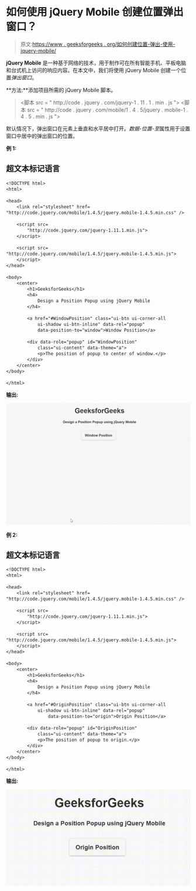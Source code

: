 # 如何使用 jQuery Mobile 创建位置弹出窗口？

> 原文:[https://www . geeksforgeeks . org/如何创建位置-弹出-使用-jquery-mobile/](https://www.geeksforgeeks.org/how-to-create-a-position-popup-using-jquery-mobile/)

**jQuery Mobile** 是一种基于网络的技术，用于制作可在所有智能手机、平板电脑和台式机上访问的响应内容。在本文中，我们将使用 jQuery Mobile 创建一个位置*弹出窗口*。

**方法:**添加项目所需的 jQuery Mobile 脚本。

> <link rel="”stylesheet”" href="”http://code.jquery.com/mobile/1.4.5/jquery.mobile-1.4.5.min.css”">
> <脚本 src = " http://code . jquery . com/jquery-1 . 11 . 1 . min . js "></脚本>
> <脚本 src = " http://code . jquery . com/mobile/1 . 4 . 5/jquery . mobile-1 . 4 . 5 . min . js "></脚本>

默认情况下，弹出窗口在元素上垂直和水平居中打开。*数据-位置-至*属性用于设置窗口中居中的弹出窗口的位置。

**例 1:**

## 超文本标记语言

```
<!DOCTYPE html>
<html>

<head>
    <link rel="stylesheet" href=
"http://code.jquery.com/mobile/1.4.5/jquery.mobile-1.4.5.min.css" />

    <script src=
        "http://code.jquery.com/jquery-1.11.1.min.js">
    </script>

    <script src=
"http://code.jquery.com/mobile/1.4.5/jquery.mobile-1.4.5.min.js">
    </script>
</head>

<body>
    <center>
        <h1>GeeksforGeeks</h1>
        <h4>
            Design a Position Popup using jQuery Mobile
        </h4>

        <a href="#WindowPosition" class="ui-btn ui-corner-all 
            ui-shadow ui-btn-inline" data-rel="popup"
            data-position-to="window">Window Position</a>

        <div data-role="popup" id="WindowPosition" 
            class="ui-content" data-theme="a">
            <p>The position of popup to center of window.</p>
        </div>
    </center>
</body>

</html>
```

**输出:**

![](img/b875058d0af0ea99365deb8e2524344a.png)

**例 2:**

## 超文本标记语言

```
<!DOCTYPE html>
<html>

<head>
    <link rel="stylesheet" href=
"http://code.jquery.com/mobile/1.4.5/jquery.mobile-1.4.5.min.css" />

    <script src=
        "http://code.jquery.com/jquery-1.11.1.min.js">
    </script>

    <script src=
"http://code.jquery.com/mobile/1.4.5/jquery.mobile-1.4.5.min.js">
    </script>
</head>

<body>
    <center>
        <h1>GeeksforGeeks</h1>
        <h4>
            Design a Position Popup using jQuery Mobile
        </h4>

        <a href="#OriginPosition" class="ui-btn ui-corner-all 
            ui-shadow ui-btn-inline" data-rel="popup" 
                data-position-to="origin">Origin Position</a>

        <div data-role="popup" id="OriginPosition" 
            class="ui-content" data-theme="a">
            <p>The position of popup to origin.</p>
        </div>
    </center>
</body>

</html>
```

**输出:**

![](img/3ed3536e22089b8cdb85c2e830db93ff.png)